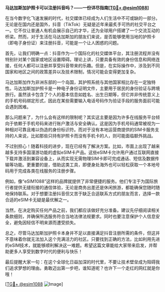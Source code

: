 **马达加斯加护照卡可以注册抖音吗？——一份详尽指南[[TG💪+ @esim1088](https://t.me/s/esim1088)]**

在当今数字化飞速发展的时代，社交媒体已经成为人们生活中不可或缺的一部分。无论是在国内还是国外，抖音（TikTok）无疑是近年来最炙手可热的社交平台之一。它不仅让普通人有机会展示自己的才华，还为全球用户搭建了一个交流互动的桥梁。然而，对于生活在马达加斯加的朋友们来说，是否能够使用当地的护照卡（即电子身份证）来注册抖音，可能是一个让人困惑的问题。

首先，让我们明确一点：抖音作为一个国际化的社交媒体平台，其注册流程并没有特别针对某个国家或地区设置障碍。理论上讲，只要具备有效的身份信息和网络连接，任何人都可以注册并享受抖音带来的乐趣。但是，在实际操作中，涉及到不同国家和地区之间的政策差异以及技术限制，情况可能会变得更加复杂。

马达加斯加作为非洲东部的一个岛国，其护照系统与其他国家相比存在一定独特性。马达加斯加护照卡是一种电子身份证明文件，主要用于居民的身份验证与跨境旅行。虽然该卡包含了个人的基本信息如姓名、出生日期等，但它并非传统意义上的手机号码绑定形式，因此在某些需要输入电话号码作为验证手段的服务面前可能会遇到困难。

那么问题来了，为什么会有这样的限制呢？其实这主要是因为许多在线服务平台倾向于依赖于手机号码来进行账户激活与安全确认。这是因为手机号码通常被视为一种相对可靠且难以伪造的身份标识符。而对于没有本地运营商提供的SIM卡服务支持的人来说，比如那些只持有护照卡而没有手机卡的人，则可能面临额外挑战。

不过别担心！随着科技的进步，现在已经有了解决方案。比如，市面上出现了越来越多支持多国漫游功能的虚拟eSIM卡产品。这些eSIM卡允许用户通过互联网直接下载并激活到兼容设备上，从而实现无需物理SIM卡即可完成通话、短信及数据传输等功能。更重要的是，借助这类工具，即便身处海外也可以轻松获取一个本地号码用于完成各类在线服务的注册步骤。

例如，像“eSIM1088”这样的品牌就提供了非常便捷的服务。他们专注于为国际旅行者提供无缝衔接的通信体验，无论是商务出差还是休闲旅游，都能确保您随时随地保持联系。对于想要注册抖音但又苦于缺乏合适联系方式的朋友而言，选择一款合适的eSIM卡无疑是最优解之一。

当然，在决定购买任何产品之前，我们都应该做好充分准备。建议先仔细阅读相关条款细则，并确保所选服务符合当地法律法规要求。同时也要注意保护个人信息安全，避免因轻信不明来源而遭受损失。

总之，尽管马达加斯加护照卡本身并不足以直接满足抖音注册所需的条件，但这并不意味着你就无法加入这个充满活力的社区。只要找到正确的方法，比如利用先进的eSIM技术，就能够顺利解决这一难题。希望这篇文章能给大家带来启发，并帮助更多人享受到数字时代的便利与快乐！

最后提醒大家一句：在这个全球化日益加深的时代里，不要让技术壁垒成为阻碍我们追求梦想的理由。勇敢迈出第一步吧，谁知道呢？也许下一个走红的网红就是你哦！

[[TG💪+ @esim1088](https://t.me/s/esim1088) ![Image](https://i.postimg.cc/4NQfJmqS/Snipaste-2025-05-13-00-14-12.png)]
